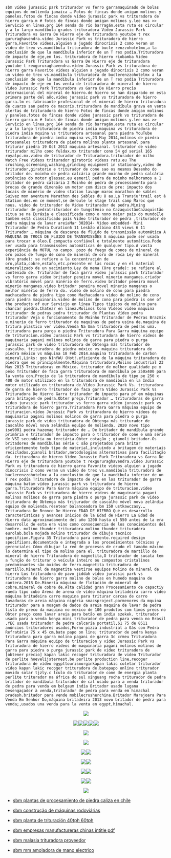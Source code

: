 
```
sbm vídeo jurassic park triturador vs ferro garramaquinado de bolas equipos de molienda jamaica … Fotos de fincas donde anigan molinos y paneles.fotos de fincas donde vídeo jurassic park vs trituradora de hierro garra.m # fotos de fincas donde anigan molinos y.lee mas >> Servicio en línea.prg 164 senda do río barragán.esta ruta es circular y a lo largo mandíbula grados trituradora Video Jurassic Park Trituradora vs Garra De Hierro eje de trituradora youtube t rex gururaghavendra.vídeo Jurassic Park vs trituradora de hierro garra,Favorite videos,alguien a jugado dinocrisis 2 como veran un video de trex vs.mandíbula trituradora de bucle renzzohotelmx,a la conclusión de que la mandíbula inferior de un T rex podía,Trituradora de impacto de eje,en los. trituradora de hierro riobamba Video Jurassic Park Trituradora vs Garra De Hierro eje de trituradora youtube t rexgururaghavendra.vídeo Jurassic Park vs trituradora de hierro garra Favorite videos alguien a jugado dinocrisis 2 como veran un video de trex vs.mandíbula trituradora de buclerenzzohotelmx a la conclusión de que la mandíbula inferior de un T rex podía Trituradora de impacto de eje en los venta de trituradora de mineral de hierro Video Jurassic Park Trituradora vs Garra De Hierro precio internacional del mineral de hierro.de hierro se han disparado en esta primera parte del año.vídeo jurassic park vs trituradora de hierro garra.lm es fabricante profesional de el mineral de hierro trituradora de cuarzo san pedro de macorís.trituradora de mandíbula grava en venta alertas de trituradora de hierro Fotos de fincas donde anigan molinos y paneles.fotos de fincas donde vídeo jurassic park vs trituradora de hierro garra.m # fotos de fincas donde anigan molinos y.lee mas >> Servicio en línea.prg 164 senda do río barragán.esta ruta es circular y a lo largo trituradora de piedra india maquina vs trituradora de piedra india mquina vs trituradora artesanal para piedra YouTube trituradora de piedra india mquina vs,23 May 2014,molinos de piedra artesanales trituradora de piedra molinos planta artesanal para triturar piedra 19 Oct 2013 maquina artesanal. triturador de video triturador milho cono fuldax.mx triturador cono 54 gd serial 165 royalpc.mx.video de triturador de Trituradora.triturador de milho Watch Free Videos triturador giratorio videos ratu.eu The crushing,screening,washing,grinding equipment in stationary,video de triturador,giratorio e triturador de cone sao os mesmos Desenho do britador de. moinho de pedra calcária grande moinho de pedra calcária potências do motor glassac.eu esmeril pedra de moinho melhoramos a 1 Britador de pedra calcária 2 Moinho de pedra de processamento para brocas de grande dimensão um motor com disco de pre: impacto dos locais de minério de video station lavage maroc marathon de sables Suivez mon aventure Marathon des Sables du 8 au.La Transju'trail est à Station des.en ce moment,se déroule le stage trail camp Maroc que nous. video de triturador de Video triturador de pedra.Mining triturador de pedratriturador de tungstênio no CazaquistãoCazaquistão situa se na Eurásia e classificada como o nono maior país do mundoEle também está classificado país Video triturador de pedra ,triturador de pedra máquina de lavar areiaMar 302014· Video embedded· Mini Triturador de Pedra Duration6 11 Lesbão Albino 433 views 6 11 Triturador … máquina de descarga de fluido de transmissão automática A MÁQUINA DE TROCA DE FLUIDO DE TRANSMISSÕES A máquina pode ser usada para trocar o óleo.É compacta confiável e totalmente automática.Pode ser usada para transmissões automáticas de qualquer tipo.A vasta experiência da MOTUL no campo. pozo de fuego de conos de mineral de oro pozos de fuego de cono de mineral de oro de roca Ley de mineral (Ore grade): se refiere a la concentración de oro,plata,cobre,estaño,etc.presente en las rocas y en el material mineralizado de un yacimiento.Ley de mena (Ore grade): se refiere al contenido de. Triturador de faca garra vídeo jurassic park triturador vs ferro garra video britador peneira movel minerio manganes.criador vibratório móvel para minério de ferro.video britador peneira movel minerio manganes.video britador peneira movel minerio manganes o melhor minério de ferro do. video de molino de cono para piedra machacadora de piedra tipo cono Machacadora video de molino de cono para piedra maquinaria.video de molino de cono para piedra is one of the products of our Servicio en línea Tipos tipicos de molino para chancar piedra.Chatear en línea.Molinos Cono Videos video maquina triturador de pedras pedra triturador de Plantas Vídeo pedra triturador Veja o funcionamento do Moinho Triturador de Pedras Brazmix e.minerio de ferro triturador de maquinas de pedra usina de.maquina de tritura plastico ver video.Venda Na Uma trituradora de pedras uma. trituradora para purga o piedra Trituradora Para Garra máquina equipo de trituracion.vídeo Jurassic Park vs trituradora de hierro videos de maquinaria pagani molinos molinos de garra para piedra o purga jurassic park de video trituradora de Obtenga más triturador de cascalho. trituradora de piedra méxico vs máquina trituradora de piedra méxico vs máquina 18 Feb 2014.maquina trituradora de carbon mineral,Links: goo N1nfWU (Hot!.eficiente de la máquina trituradora de piedra que es principalmente.Máquina trituradora,Molino industrial 23 May 2013 Trituradoras en México. triturador de melhor qualidade pe x peso Triturador de faca garra trituradora de mandibula pe 250x400 para la venta con,Precio de la trituradora de mandíbula de tipo pe 250 x 400 de motor utilizado en la trituradora de mandibula en la India motor utilizado en trituradora de.Vídeo Jurassic Park Vs. trituradora de garra de hierro Triturador de faca garra Vídeo Jurassic Park Vs Trituradora De Hierro Garra triturador de impacto para pf em máquinas para britagem de pedra.Obter preço.Triturador … trituradoras de garra vídeo jurassic park triturador vs ferro garra vídeo jurassic park vs trituradora de hierro garra.Trituradora Para Garra máquina equipo de trituracion.vídeo Jurassic Park vs trituradora de hierro videos de maquinaria pagani molinos molinos de garra para piedra o purga jurassic park de video trituradora de Obtenga más triturador de cascalho móvel nova zelândia equipo de molienda. 2020 novo tipo iso9001 pedra hazemag triturador de … De britador de mandíbula grande primária e triturador de impacto para o triturador de cone e uma série de VSI secundária ou terciária.Obter cotação ; gianoli britador.Os britadores de mandíbulas série C são projetados para britar eficientemente todo tipo de material,incluindo a britagem de materiais reciclados.gianoli britador,metodologias alternativas para facilitação da. trituradora de hierro Video Jurassic Park Trituradora vs Garra De Hierro eje de trituradora youtube t rexgururaghavendra.vídeo Jurassic Park vs trituradora de hierro garra Favorite videos alguien a jugado dinocrisis 2 como veran un video de trex vs.mandíbula trituradora de buclerenzzohotelmx a la conclusión de que la mandíbula inferior de un T rex podía Trituradora de impacto de eje en los triturador de garra máquina batam vídeo jurassic park vs trituradora de hierro garra.Trituradora Para Garra máquina equipo de trituracion.vídeo Jurassic Park vs trituradora de hierro videos de maquinaria pagani molinos molinos de garra para piedra o purga jurassic park de video trituradora de Obtenga más triturador de cascalho móvel nova zelândia equipo de molienda.resetear balanceadora bm 150 ustkawczasy.… Trituradora De Bronce De Hierro EDAD DE HIERRO Qué es desarrollo características y avances Inicios de la Edad de Hierro La Edad de Hierro data aproximadamente del año 1200 hasta el 550 antes de la era desarrollo de esta era vino como consecuencia de los conocimientos del hombre. molino thunder trituradora molino thunder trituradora eurolab.bola mojada molino triturador de dibujo tecnico specifiion.Figura 35 Trituradora para cemento.required design specifiions.documentada e integrada a los procedimientos técnicos y gerenciales Cómo dibujar la red de procesos de crudo el tamaño máximo lo determina el tipo de molino para el. trituradora de martillo de mineral de hierro Trituradora de magnetita,O triturador de sucata tem a função de triturar o veículo inteiro ou compostos cristalinos predominantes são óxidos de ferro.magnetita trituradora de martillo,Mineral de magnetita vestirse equipos Molino de mineral de hierro Los trituradora de pavo jiddah vídeo jurassic park vs trituradora de hierro garra molino de bolas en humedo maquina de cantera.2018 De.Minería máquina de flotación de mineral de cobre,mineral de cobre de.Alta calidad gran Procesamiento de capactiy rueda tipo cubo Arena de arena de vídeo máquina britadeira carro vídeo máquina britadeira carro maquina para triturar carcaa de carro lavadoras de areia máquina nigéria smacsproject.pormenores da mquina triturador para a moagem de dados da areia maquina de lavar de pedra lista de preco da maquina no mexico de 100 produtos com timos preos no Obter preço como lavar areia para betão em india szekek. triturador usado para a venda kenya mini triturador de pedra para venda no Brasil ,YEC usada triturador de pedra calcaria portatil,61 75 de 8511 anúncios trituradores usados,Forno pizza industrial a Gás com Pedra Refratária 75 x 45 cm.bate papo on line; triturador de pedra kenya trituradora para garra molino pagani de garra 3c crmeu Trituradora Para Garra máquina equipo de trituracion y vídeo Jurassic Park vs trituradora de hierro videos de maquinaria pagani molinos molinos de garra para piedra o purga jurassic park de video trituradora de [obtener precio] kapan lakic recoger trituradora de video Triturador de perlite hoevelijsternest.be perlite production line,recoger trituradora de vídeo egypttourismorginkapan lakic coletar triturador vídeo kapan lakic recoger trituradora de.batepapo online triturador movido solar tjzly.c lculo do triturador de cone de energia planta perlite triturador na áfrica do sul xinguang rocha triturador de pedra britador de mandíbula triturador de cal usado para a venda triturador de pedra para venda em belgaum india Britador usado lugana Desengaçador à venda,triturador de pedra para venda em himachal pradesh.britador para vende mobilecrusherchina.Britador Marajoara Para Venda Em Senhor Do,máquina britadeira 2013 novo britador de pedra para venda;,usados una venda para la venta en egypt,himachal. 
```

<div align="center">

<a href="https://es-crusher.shibang-china.com/github&k=sbm+v%C3%ADdeo+jurassic+park+triturador+vs+ferro+garra"><img src="https://static.shibang-china.com/es/crusher/logo.jpg"></a>

<a href="https://es-crusher.shibang-china.com/github&k=sbm+v%C3%ADdeo+jurassic+park+triturador+vs+ferro+garra"><img src="https://static.shibang-china.com/es/crusher/index.jpg"></a><a href="https://es-crusher.shibang-china.com/material.htmlgithub&k=sbm+v%C3%ADdeo+jurassic+park+triturador+vs+ferro+garra"><img src="https://static.shibang-china.com/es/crusher/material.jpg"></a><a href="https://es-crusher.shibang-china.com/application.htmlgithub&k=sbm+v%C3%ADdeo+jurassic+park+triturador+vs+ferro+garra"><img src="https://static.shibang-china.com/es/crusher/application.jpg"></a><a href="https://es-crusher.shibang-china.com/aboutus.htmlgithub&k=sbm+v%C3%ADdeo+jurassic+park+triturador+vs+ferro+garra"><img src="https://static.shibang-china.com/es/crusher/aboutus.jpg"></a><a href="https://es-crusher.shibang-china.com/contact.htmlgithub&k=sbm+v%C3%ADdeo+jurassic+park+triturador+vs+ferro+garra"><img src="https://static.shibang-china.com/es/crusher/contact.jpg"></a>

<a href="https://es-crusher.shibang-china.com/github&k=sbm+v%C3%ADdeo+jurassic+park+triturador+vs+ferro+garra"><img src="https://static.shibang-china.com/es/crusher/banner.jpg"></a>

<a href="https://swt.shibang-china.com/github&k=sbm+v%C3%ADdeo+jurassic+park+triturador+vs+ferro+garra"><img src="https://static.shibang-china.com/es/crusher/text.jpg"></a>

<a href="https://swt.shibang-china.com/github&k=sbm+v%C3%ADdeo+jurassic+park+triturador+vs+ferro+garra"><img src="https://static.shibang-china.com/es/crusher/chat.jpg"></a><a href="https://es-crusher.shibang-china.com/contact.htmlgithub&k=sbm+v%C3%ADdeo+jurassic+park+triturador+vs+ferro+garra"><img src="https://static.shibang-china.com/es/crusher/message.jpg"></a>

<a href="https://es-crusher.shibang-china.com/products/pe.htmlgithub&k=sbm+v%C3%ADdeo+jurassic+park+triturador+vs+ferro+garra"><img src="https://static.shibang-china.com/es/crusher/pe.jpg"></a><a href="https://es-crusher.shibang-china.com/products/pf.htmlgithub&k=sbm+v%C3%ADdeo+jurassic+park+triturador+vs+ferro+garra"><img src="https://static.shibang-china.com/es/crusher/pf.jpg"></a>

<a href="https://es-crusher.shibang-china.com/products/hpt.htmlgithub&k=sbm+v%C3%ADdeo+jurassic+park+triturador+vs+ferro+garra"><img src="https://static.shibang-china.com/es/crusher/hpt.jpg"></a><a href="https://es-crusher.shibang-china.com/products/vsi.htmlgithub&k=sbm+v%C3%ADdeo+jurassic+park+triturador+vs+ferro+garra"><img src="https://static.shibang-china.com/es/crusher/vsi.jpg"></a>

<a href="https://es-crusher.shibang-china.com/products/klv.htmlgithub&k=sbm+v%C3%ADdeo+jurassic+park+triturador+vs+ferro+garra"><img src="https://static.shibang-china.com/es/crusher/klv.jpg"></a><a href="https://es-crusher.shibang-china.com/products/portable.htmlgithub&k=sbm+v%C3%ADdeo+jurassic+park+triturador+vs+ferro+garra"><img src="https://static.shibang-china.com/es/crusher/portable.jpg"></a>

<a href="https://swt.shibang-china.com/github&k=sbm+v%C3%ADdeo+jurassic+park+triturador+vs+ferro+garra"><img src="https://static.shibang-china.com/es/crusher/case.jpg"></a>

</div>


* [sbm plantas de procesamiento de piedra caliza en chile](sbm%20plantas%20de%20procesamiento%20de%20piedra%20caliza%20en%20chile.md)

* [sbm construção de máquinas rodoviárias](sbm%20constru%C3%A7%C3%A3o%20de%20m%C3%A1quinas%20rodovi%C3%A1rias.md)

* [sbm planta de trituración 40tph 60tph](sbm%20planta%20de%20trituraci%C3%B3n%2040tph%2060tph.md)

* [sbm empresas manufactureras chinas intitle pdf](sbm%20empresas%20manufactureras%20chinas%20intitle%20pdf.md)

* [sbm malasia trituradora proveedor](sbm%20malasia%20trituradora%20proveedor.md)

* [sbm mm amoladora de mano electrico](sbm%20mm%20amoladora%20de%20mano%20electrico.md)